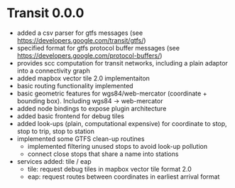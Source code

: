 # Transit 0.0.0

  - added a csv parser for gtfs messages (see https://developers.google.com/transit/gtfs/)
  - specified format for gtfs protocol buffer messages (see https://developers.google.com/protocol-buffers/)
  - provides scc computation for transit networks, including a plain adaptor into a connectivity graph
  - added mapbox vector tile 2.0 implementaiton
  - basic routing functionality implemented
  - basic geometric features for wgs84/web-mercator (coordinate + bounding box). Including wgs84 -> web-mercator
  - added node bindings to expose plugin architecture
  - added basic frontend for debug tiles
  - added look-ups (plain, computational expensive) for coordinate to stop, stop to trip, stop to station
  - implemented some GTFS clean-up routines
    - implemented filtering unused stops to avoid look-up pollution
    - connect close stops that share a name into stations
  - services added: tile / eap
    - tile: request debug tiles in mapbox vector tile format 2.0
    - eap: request routes between coordinates in earliest arrival format
